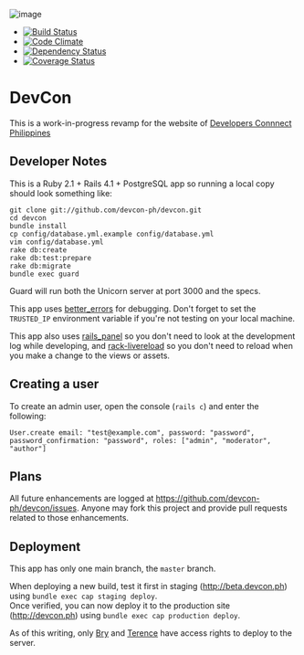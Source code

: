 ![image](https://i.imgur.com/ZZp523k.png)

  * [![Build Status](https://travis-ci.org/devcon-ph/devcon.png?branch=master)](https://travis-ci.org/devcon-ph/devcon)
  * [![Code Climate](https://codeclimate.com/github/devcon-ph/devcon.png)](https://codeclimate.com/github/devcon-ph/devcon)
  * [![Dependency Status](https://gemnasium.com/devcon-ph/devcon.png)](https://gemnasium.com/devcon-ph/devcon)
  * [![Coverage Status](https://coveralls.io/repos/devcon-ph/devcon/badge.png)](https://coveralls.io/r/devcon-ph/devcon)

# DevCon

This is a work-in-progress revamp for the website of [Developers Connnect Philippines](http://devcon.ph)

## Developer Notes

This is a Ruby 2.1 + Rails 4.1 + PostgreSQL app so running a local copy should look something like:

    git clone git://github.com/devcon-ph/devcon.git
    cd devcon
    bundle install
    cp config/database.yml.example config/database.yml
    vim config/database.yml
    rake db:create
    rake db:test:prepare
    rake db:migrate
    bundle exec guard

Guard will run both the Unicorn server at port 3000 and the specs.

This app uses [better\_errors](https://github.com/charliesome/better_errors) for debugging. Don't forget to set the `TRUSTED_IP` environment variable if you're not testing on your local machine.

This app also uses [rails\_panel](https://github.com/dejan/rails_panel) so you don't need to look at the development log while developing, and [rack-livereload](https://github.com/johnbintz/rack-livereload) so you don't need to reload when you make a change to the views or assets.

## Creating a user

To create an admin user, open the console (`rails c`) and enter the following:

    User.create email: "test@example.com", password: "password", password_confirmation: "password", roles: ["admin", "moderator", "author"]

## Plans

All future enhancements are logged at https://github.com/devcon-ph/devcon/issues. Anyone may fork this project and provide pull requests related to those enhancements.

## Deployment

This app has only one main branch, the `master` branch. 

When deploying a new build, test it first in staging (http://beta.devcon.ph) using `bundle exec cap staging deploy`.  
Once verified, you can now deploy it to the production site (http://devcon.ph) using `bundle exec cap production deploy`.

As of this writing, only [Bry](https://github.com/bryanbibat/) and [Terence](https://github.com/terenceponce) have access rights to deploy to the server.
